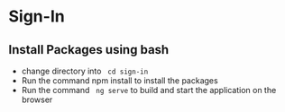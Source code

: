 # Sign-In

## Install Packages using bash

- change directory into ` cd sign-in`
- Run the command npm install to install the packages
- Run the command ` ng serve` to build and start the application on the browser